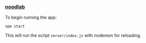 ### <a href="https://www.noodlab.com">noodlab</a>

To begin running the app:

`npm start`

This will run the script `server/index.js` with nodemon for reloading.
